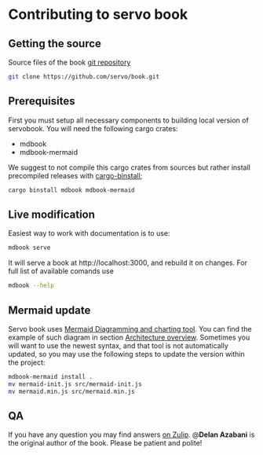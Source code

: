 # Contributing to servo book

## Getting the source
Source files of the book [git repository](https://github.com/servo/book)
```bash
git clone https://github.com/servo/book.git
```

## Prerequisites
First you must setup all necessary components to building local version of servobook. You will need the following cargo crates:
- mdbook
- mdbook-mermaid

We suggest to not compile this cargo crates from sources but rather install precompiled releases with [cargo-binstall](https://github.com/cargo-bins/cargo-binstall);
```bash
cargo binstall mdbook mdbook-mermaid
```

## Live modification
Easiest way to work with documentation is to use:
```bash
mdbook serve
```
It will serve a book at http://localhost:3000, and rebuild it on changes.
For full list of available comands use
```bash
mdbook --help
```

## Mermaid update
Servo book uses [Mermaid Diagramming and charting tool](https://mermaid.js.org/).
You can find the example of such diagram in section [Architecture overview](architecture/overview.md). Sometimes you will want to use the newest syntax, and that tool is not automatically updated, so you may use the following steps to update the version within the project:
```bash
mdbook-mermaid install .
mv mermaid-init.js src/mermaid-init.js
mv mermaid.min.js src/mermaid.min.js
```

## QA
If you have any question you may find answers [on Zulip](https://servo.zulipchat.com).
@**Delan Azabani** is the original author of the book.
Please be patient and polite!